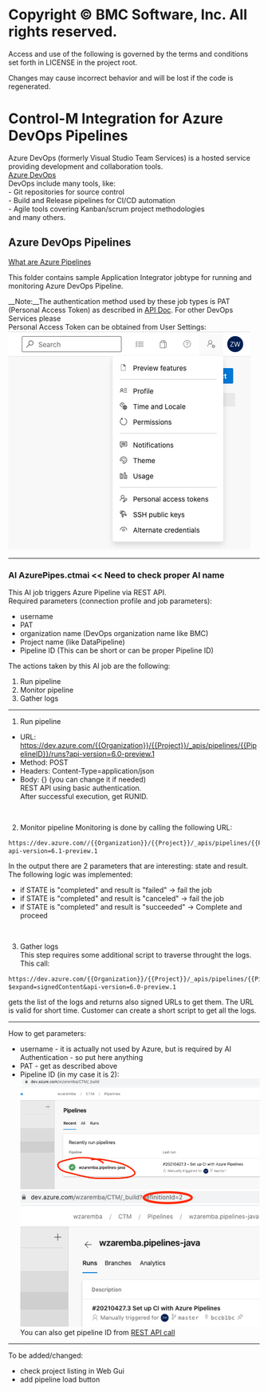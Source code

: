 # Copyright © BMC Software, Inc. All rights reserved.

Access and use of the following is governed by the terms and conditions set forth in LICENSE in the project root.

Changes may cause incorrect behavior and will be lost if the code is regenerated.

# Control-M Integration for Azure DevOps Pipelines
Azure DevOps (formerly Visual Studio Team Services) is a hosted service providing development and collaboration tools.   
[Azure DevOps](https://dev.azure.com)  
DevOps include many tools, like:  
    - Git repositories for source control  
    - Build and Release pipelines for CI/CD automation  
    - Agile tools covering Kanban/scrum project methodologies  
    and many others. 


## Azure DevOps Pipelines 
[What are Azure Pipelines](https://azure.microsoft.com/en-us/services/devops/pipelines/)

This folder contains sample Application Integrator jobtype for running and monitoring Azure DevOps Pipeline. 

__Note:__The authentication method used by these job types is PAT (Personal Access Token) as described in [API Doc](https://docs.microsoft.com/en-us/rest/api/azure/devops/pipelines/runs/run%20pipeline?view=azure-devops-rest-6.1#security). For other DevOps Services please   
Personal Access Token can be obtained from User Settings:
![PAT](images/PAT1.png)

<hr>

### AI AzurePipes.ctmai  << Need to check proper AI name
This AI job triggers Azure Pipeline via REST API.   
Required parameters (connection profile and job parameters):
- username
- PAT
- organization name (DevOps organization name like BMC)
- Project name (like DataPipeline)
- Pipeline ID (This can be short or can be proper Pipeline ID)

The actions taken by this AI job are the following:
1. Run pipeline
2. Monitor pipeline
3. Gather logs


<hr>

1. Run pipeline
- URL: https://dev.azure.com/{{Organization}}/{{Project}}/_apis/pipelines/{{PipelineID}}/runs?api-version=6.0-preview.1
- Method: POST
- Headers: Content-Type=application/json
- Body: {} (you can change it if needed)  
REST API using basic authentication.  
After successful execution, get RUNID. 

<br>

2. Monitor pipeline
Monitoring is done by calling the following URL:
```
https://dev.azure.com//{{Organization}}/{{Project}}/_apis/pipelines/{{PipelineID}}/runs/{{RUNID}}?api-version=6.1-preview.1
```
In the output there are 2 parameters that are interesting: state and result.
The following logic was implemented:
- if STATE is "completed" and result is "failed" -> fail the job
- if STATE is "completed" and result is "canceled" -> fail the job
- if STATE is "completed" and result is "succeeded" -> Complete and proceed


<br>

3. Gather logs  
This step requires some additional script to traverse throught the logs. This call:
```
https://dev.azure.com/{{Organization}}/{{Project}}/_apis/pipelines/{{PipelineID}}/runs/{{RUNID}}/logs?$expand=signedContent&api-version=6.0-preview.1  
```
gets the list of the logs and returns also signed URLs to get them. The URL is valid for short time. 
Customer can create a short script to get all the logs. 


---
How to get parameters:
- username - it is actually not used by Azure, but is required by AI Authentication - so put here anything
- PAT - get as described above
- Pipeline ID (in my case it is 2):
![Pipeline1](images/pipeline1.png)
![Pipeline2](images/pipeline2.png)  
You can also get pipeline ID from [REST API call](https://docs.microsoft.com/en-us/rest/api/azure/devops/pipelines/pipelines/list?view=azure-devops-rest-6.1) 


---
To be added/changed:
- check project listing in Web Gui
- add pipeline load button 